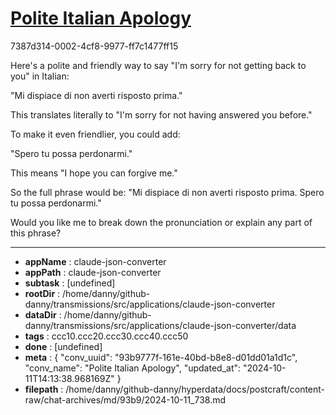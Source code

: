 # [Polite Italian Apology](https://claude.ai/chat/93b9777f-161e-40bd-b8e8-d01dd01a1d1c)

7387d314-0002-4cf8-9977-ff7c1477ff15

 Here's a polite and friendly way to say "I'm sorry for not getting back to you" in Italian:

"Mi dispiace di non averti risposto prima."

This translates literally to "I'm sorry for not having answered you before."

To make it even friendlier, you could add:

"Spero tu possa perdonarmi."

This means "I hope you can forgive me."

So the full phrase would be:
"Mi dispiace di non averti risposto prima. Spero tu possa perdonarmi."

Would you like me to break down the pronunciation or explain any part of this phrase?

---

* **appName** : claude-json-converter
* **appPath** : claude-json-converter
* **subtask** : [undefined]
* **rootDir** : /home/danny/github-danny/transmissions/src/applications/claude-json-converter
* **dataDir** : /home/danny/github-danny/transmissions/src/applications/claude-json-converter/data
* **tags** : ccc10.ccc20.ccc30.ccc40.ccc50
* **done** : [undefined]
* **meta** : {
  "conv_uuid": "93b9777f-161e-40bd-b8e8-d01dd01a1d1c",
  "conv_name": "Polite Italian Apology",
  "updated_at": "2024-10-11T14:13:38.968169Z"
}
* **filepath** : /home/danny/github-danny/hyperdata/docs/postcraft/content-raw/chat-archives/md/93b9/2024-10-11_738.md